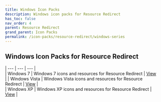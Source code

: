 ```yaml
---
title: Windows Icon Packs
description: Windows icon packs for Resource Redirect
has_toc: false
nav_order: 4
parent: Resource Redirect
grand_parent: Icon Packs
permalink: /icon-packs/resource-redirect/windows-series
---
```


## Windows Icon Packs for Resource Redirect

| --- | --- | --- |  
| Windows 7 | Windows 7 icons and resources for Resource Redirect | [View][Windows7] | 
| Windows Vista | Windows Vista icons and resources for Resource Redirect | [View][WindowsVista] |  
| Windows XP | Windows XP icons and resources for Resource Redirect | [View][WindowsXP] |  

<!-- ///////////////////////////////////////////////////////////////////////////////////////////////////////////////////////////////////////////////////// -->

[Windows7]: /icon-packs/resource-redirect/windows-series/windows-7
[WindowsVista]: /icon-packs/resource-redirect/windows-series/windows-vista
[WindowsXP]: /icon-packs/resource-redirect/windows-series/windows-xp

<!-- ////////////////////////////////////////////////////////////////////////////////////////////////////////////////////// -->

[WIP]: /WIP

<!-- ////////////////////////////////////////////////////////////////////////////////////////////////////////////////////// -->
